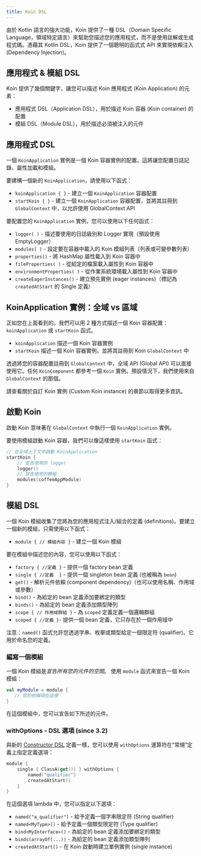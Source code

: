```yaml
---
title: Koin DSL
---
```

由於 Kotlin 語言的強大功能，Koin 提供了一種 DSL（Domain Specific Language，領域特定語言）來幫助您描述您的應用程式，而不是使用註解或生成程式碼。憑藉其 Kotlin DSL，Koin 提供了一個聰明的函式式 API 來實現依賴注入 (Dependency Injection)。

## 應用程式 & 模組 DSL

Koin 提供了幾個關鍵字，讓您可以描述 Koin 應用程式 (Koin Application) 的元素：

- 應用程式 DSL（Application DSL），用於描述 Koin 容器 (Koin container) 的配置
- 模組 DSL（Module DSL），用於描述必須被注入的元件

## 應用程式 DSL

一個 `KoinApplication` 實例是一個 Koin 容器實例的配置。這將讓您配置日誌記錄、屬性加載和模組。

要建構一個新的 `KoinApplication`，請使用以下函式：

* `koinApplication { }` - 建立一個 `KoinApplication` 容器配置
* `startKoin { }` - 建立一個 `KoinApplication` 容器配置，並將其註冊到 `GlobalContext` 中，以允許使用 GlobalContext API

要配置您的 `KoinApplication` 實例，您可以使用以下任何函式：

* `logger( )` - 描述要使用的日誌級別和 Logger 實現（預設使用 EmptyLogger）
* `modules( )` - 設定要在容器中載入的 Koin 模組列表（列表或可變參數列表）
* `properties()` - 將 HashMap 屬性載入到 Koin 容器中
* `fileProperties( )` - 從給定的檔案載入屬性到 Koin 容器中
* `environmentProperties( )` - 從作業系統環境載入屬性到 Koin 容器中
* `createEagerInstances()` - 建立預先實例 (eager instances)（標記為 `createdAtStart` 的 Single 定義）

## KoinApplication 實例：全域 vs 區域

正如您在上面看到的，我們可以用 2 種方式描述一個 Koin 容器配置：`koinApplication` 或 `startKoin` 函式。

- `koinApplication` 描述一個 Koin 容器實例
- `startKoin` 描述一個 Koin 容器實例，並將其註冊到 Koin `GlobalContext` 中

透過將您的容器配置註冊到 `GlobalContext` 中，全域 API (Global API) 可以直接使用它。任何 `KoinComponent` 都參考一個 `Koin` 實例。預設情況下，我們使用來自 `GlobalContext` 的那個。

請查看關於自訂 Koin 實例 (Custom Koin instance) 的章節以取得更多資訊。

## 啟動 Koin

啟動 Koin 意味著在 `GlobalContext` 中執行一個 `KoinApplication` 實例。

要使用模組啟動 Koin 容器，我們可以像這樣使用 `startKoin` 函式：

```kotlin
// 在全域上下文中啟動 KoinApplication
startKoin {
    // 宣告使用的 logger
    logger()
    // 宣告使用的模組
    modules(coffeeAppModule)
}
```

## 模組 DSL

一個 Koin 模組收集了您將為您的應用程式注入/組合的定義 (definitions)。要建立一個新的模組，只需使用以下函式：

* `module { // 模組內容 }` - 建立一個 Koin 模組

要在模組中描述您的內容，您可以使用以下函式：

* `factory { //定義 }` - 提供一個 factory bean 定義
* `single { //定義  }` - 提供一個 singleton bean 定義 (也被稱為 `bean`)
* `get()` - 解析元件依賴 (component dependency)（也可以使用名稱、作用域或參數）
* `bind()` - 為給定的 bean 定義添加要綁定的類型
* `binds()` - 為給定的 bean 定義添加類型陣列
* `scope { // 作用域群組 }` - 為 `scoped` 定義定義一個邏輯群組
* `scoped { //定義 }`- 提供一個 bean 定義，它只存在於一個作用域中

注意：`named()` 函式允許您透過字串、枚舉或類型給定一個限定符 (qualifier)。它用於命名您的定義。

### 編寫一個模組

一個 Koin 模組是*宣告所有您的元件的空間*。 使用 `module` 函式來宣告一個 Koin 模組：

```kotlin
val myModule = module {
   // 您的依賴項在這裡
}
```

在這個模組中，您可以宣告如下所述的元件。

### withOptions - DSL 選項 (since 3.2)

與新的 [Constructor DSL](./dsl-update.md) 定義一樣，您可以使用 `withOptions` 運算符在“常規”定義上指定定義選項：

```kotlin
module {
    single { ClassA(get()) } withOptions { 
        named("qualifier")
        createdAtStart()
    }
}
```

在這個選項 lambda 中，您可以指定以下選項：

* `named("a_qualifier")` - 給予定義一個字串限定符 (String qualifier)
* `named<MyType>()` - 給予定義一個類型限定符 (Type qualifier)
* `bind<MyInterface>()` - 為給定的 bean 定義添加要綁定的類型
* `binds(arrayOf(...))` - 為給定的 bean 定義添加類型陣列
* `createdAtStart()` - 在 Koin 啟動時建立單例實例 (single instance)
